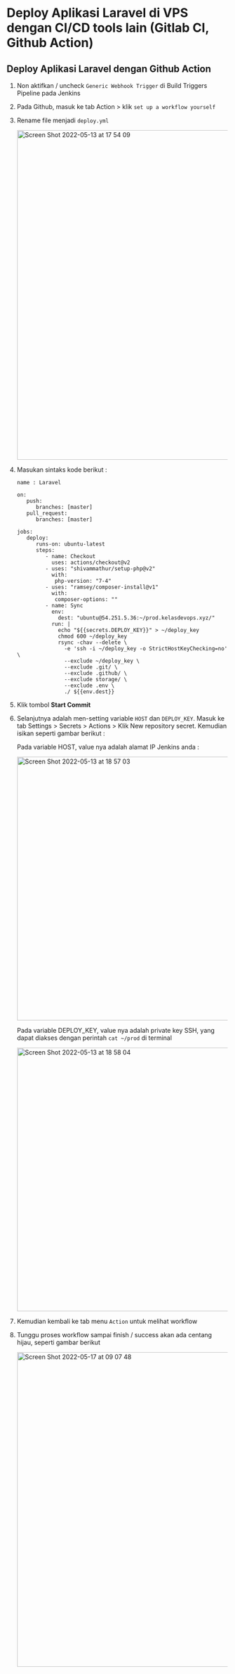 # Deploy Aplikasi Laravel di VPS dengan CI/CD tools lain (Gitlab CI, Github Action)

## Deploy Aplikasi Laravel dengan Github Action

1. Non aktifkan / uncheck `Generic Webhook Trigger` di Build Triggers Pipeline pada Jenkins
2. Pada Github, masuk ke tab Action > klik `set up a workflow yourself`
3. Rename file menjadi `deploy.yml`

   <img width="750" alt="Screen Shot 2022-05-13 at 17 54 09" src="https://user-images.githubusercontent.com/38523284/168269143-9cad9441-bd9f-475f-87b8-f446863076ff.png">

4. Masukan sintaks kode berikut :
   ```
   name : Laravel
   
   on:
      push:
         branches: [master]
      pull_request:
         branches: [master]
         
   jobs:
      deploy:
         runs-on: ubuntu-latest
         steps:
            - name: Checkout
              uses: actions/checkout@v2
            - uses: "shivammathur/setup-php@v2"
              with:
               php-version: "7-4"
            - uses: "ramsey/composer-install@v1"
              with:
               composer-options: ""
            - name: Sync
              env:
                dest: "ubuntu@54.251.5.36:~/prod.kelasdevops.xyz/"
              run: |
                echo "${{secrets.DEPLOY_KEY}}" > ~/deploy_key
                chmod 600 ~/deploy_key
                rsync -chav --delete \
                  -e 'ssh -i ~/deploy_key -o StrictHostKeyChecking=no' \
                  --exclude ~/deploy_key \
                  --exclude .git/ \
                  --exclude .github/ \
                  --exclude storage/ \
                  --exclude .env \
                  ./ ${{env.dest}}
   ```

5. Klik tombol **Start Commit**
6. Selanjutnya adalah men-setting variable `HOST` dan `DEPLOY_KEY`. Masuk ke tab Settings > Secrets > Actions > Klik New repository secret. Kemudian isikan seperti gambar berikut :
   
   Pada variable HOST, value nya adalah alamat IP Jenkins anda :
   
   <img width="600" alt="Screen Shot 2022-05-13 at 18 57 03" src="https://user-images.githubusercontent.com/38523284/168278462-74e4a1ec-b390-47d0-9390-7e7764f1d661.png">
   
   Pada variable DEPLOY_KEY, value nya adalah private key SSH, yang dapat diakses dengan perintah `cat ~/prod` di terminal
   
   <img width="600" alt="Screen Shot 2022-05-13 at 18 58 04" src="https://user-images.githubusercontent.com/38523284/168278877-4a8bf4df-68cb-46e9-8b80-aa711712c23f.png">

7. Kemudian kembali ke tab menu `Action` untuk melihat workflow
8. Tunggu proses workflow sampai finish / success akan ada centang hijau, seperti gambar berikut
   
   <img width="716" alt="Screen Shot 2022-05-17 at 09 07 48" src="https://user-images.githubusercontent.com/38523284/168713801-d80e209a-3f94-4b97-9435-22525ff86f33.png">

